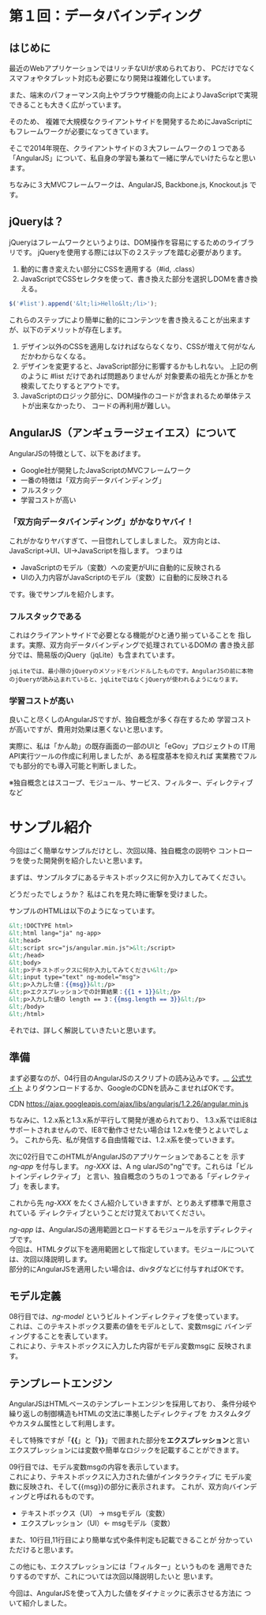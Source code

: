 # 第１回：データバインディング

## はじめに

最近のWebアプリケーションではリッチなUIが求められており、 PCだけでなくスマフォやタブレット対応も必要になり開発は複雑化しています。

また、端末のパフォーマンス向上やブラウザ機能の向上によりJavaScriptで実現できることも大きく広がっています。

そのため、 複雑で大規模なクライアントサイドを開発するためにJavaScriptにもフレームワークが必要になってきています。

そこで2014年現在、クライアントサイドの３大フレームワークの１つである「AngularJS」について、私自身の学習も兼ねて一緒に学んでいけたらなと思います。

ちなみに３大MVCフレームワークは、AngularJS, Backbone.js, Knockout.js です。

## jQueryは？

jQueryはフレームワークというよりは、DOM操作を容易にするためのライブラリです。
jQueryを使用する際には以下の２ステップを踏む必要があります。

1. 動的に書き変えたい部分にCSSを適用する（#id, .class）
2. JavaScriptでCSSセレクタを使って、書き換えた部分を選択しDOMを書き換える。

```js   
$('#list').append('&lt;li>Hello&lt;/li>');
```   

これらのステップにより簡単に動的にコンテンツを書き換えることが出来ますが、以下のデメリットが存在します。

1. デザイン以外のCSSを適用しなければならなくなり、CSSが増えて何がなんだかわからなくなる。
2. デザインを変更すると、JavaScript部分に影響するかもしれない。
   上記の例のように #list だけであれば問題ありませんが 対象要素の祖先とか孫とかを検索してたりするとアウトです。
3. JavaScriptのロジック部分に、DOM操作のコードが含まれるため単体テストが出来なかったり、
   コードの再利用が難しい。

## AngularJS（アンギュラージェイエス）について

AngularJSの特徴として、以下をあげます。

* Google社が開発したJavaScriptのMVCフレームワーク
* 一番の特徴は「双方向データバインディング」
* フルスタック
* 学習コストが高い

### 「双方向データバインディング」がかなりヤバイ！

これがかなりヤバすぎて、一目惚れしてしましました。
双方向とは、JavaScript→UI、UI→JavaScriptを指します。
つまりは

* JavaScriptのモデル（変数）への変更がUIに自動的に反映される
* UIの入力内容がJavaScriptのモデル（変数）に自動的に反映される

です。後でサンプルを紹介します。

### フルスタックである

これはクライアントサイドで必要となる機能がひと通り揃っていることを
指します。実際、双方向データバインディングで処理されているDOMの
書き換え部分では、簡易版のjQuery（jqLite）も含まれています。

`jqLiteでは、最小限のjQueryのメソッドをバンドルしたものです。AngularJSの前に本物のjQueryが読み込まれていると、jqLiteではなくjQueryが使われるようになります。`

### 学習コストが高い

良いこと尽くしのAngularJSですが、独自概念が多く存在するため
学習コストが高いですが、費用対効果は悪くないと思います。

実際に、私は「かん助」の既存画面の一部のUIと「eGov」プロジェクトの
IT用API実行ツールの作成に利用しましたが、ある程度基本を抑えれば 実業務でフルでも部分的でも導入可能と判断しました。

※独自概念とはスコープ、モジュール、サービス、フィルター、ディレクティブなど


# サンプル紹介

今回はごく簡単なサンプルだけとし、次回以降、独自概念の説明や
コントローラを使った開発例を紹介したいと思います。

まずは、サンプルタブにあるテキストボックスに何か入力してみてください。

どうだったでしょうか？
私はこれを見た時に衝撃を受けました。

サンプルのHTMLは以下のようになっています。


```index.html
&lt;!DOCTYPE html>
&lt;html lang="ja" ng-app>
&lt;head>
&lt;script src="js/angular.min.js">&lt;/script>
&lt;/head>
&lt;body>
&lt;p>テキストボックスに何か入力してみてください&lt;/p>
&lt;input type="text" ng-model="msg">
&lt;p>入力した値：{{msg}}&lt;/p>
&lt;p>エクスプレッションでの計算結果：{{1 + 1}}&lt;/p>
&lt;p>入力した値の length == 3：{{msg.length == 3}}&lt;/p>
&lt;/body>
&lt;/html>
```


それでは、詳しく解説していきたいと思います。

## 準備

まず必要なのが、04行目のAngularJSのスクリプトの読み込みです。__
[公式サイト](https://angularjs.org/)
よりダウンロードするか、GoogleのCDNを読みこませればOKです。

CDN
https://ajax.googleapis.com/ajax/libs/angularjs/1.2.26/angular.min.js

ちなみに、1.2.x系と1.3.x系が平行して開発が進められており、
1.3.x系ではIE8はサポートされませんので、IE8で動作させたい場合は
1.2.xを使うとよいでしょう。
これから先、私が発信する自由情報では、1.2.x系を使っていきます。

次に02行目でこのHTMLがAngularJSのアプリケーションであることを
示す _ng-app_ を付与します。
_ng-XXX_ は、A ng ularJSの"ng"です。これらは「ビルトインディレクティブ」
と言い、独自概念のうちの１つである「ディレクティブ」を表します。

これから先 _ng-XXX_ をたくさん紹介していきますが、とりあえず標準で用意されている
ディレクティブということだけ覚えておいてください。

_ng-app_ は、AngularJSの適用範囲とロードするモジュールを示すディレクティブです。  
今回は、HTMLタグ以下を適用範囲として指定しています。モジュールについては、次回以降説明します。  
部分的にAngularJSを適用したい場合は、divタグなどに付与すればOKです。

## モデル定義

08行目では、_ng-model_ というビルトインディレクティブを使っています。  
これは、このテキストボックス要素の値をモデルとして、変数msgに
バインディングすることを表しています。  
これにより、テキストボックスに入力した内容がモデル変数msgに
反映されます。

## テンプレートエンジン

AngularJSはHTMLベースのテンプレートエンジンを採用しており、
条件分岐や繰り返しの制御構造もHTMLの文法に準拠したディレクティブを
カスタムタグやカスタム属性として利用します。

そして特殊ですが「**{{**」と「**}}**」で囲まれた部分を**エクスプレッション**と言い
エクスプレッションには変数や簡単なロジックを記載することができます。

09行目では、モデル変数msgの内容を表示しています。  
これにより、テキストボックスに入力された値がインタラクティブに
モデル変数に反映され、そして{{msg}}の部分に表示されます。
これが、双方向バインディングと呼ばれるものです。

* テキストボックス（UI）  → msgモデル（変数）
* エクスプレッション（UI）← msgモデル（変数）

また、10行目,11行目により簡単な式や条件判定も記載できることが
分かっていただけると思います。

この他にも、エクスプレッションには「フィルター」というものを
適用できたりするのですが、これについては次回以降説明したいと
思います。

今回は、AngularJSを使って入力した値をダイナミックに表示させる方法に
ついて紹介しました。
